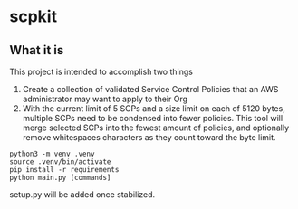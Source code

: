 # scpkit

## What it is

This project is intended to accomplish two things

1. Create a collection of validated Service Control Policies that an AWS administrator may want to apply to their Org
2. With the current limit of 5 SCPs and a size limit on each of 5120 bytes, multiple SCPs need to be condensed into fewer policies. This tool will merge selected SCPs into the fewest amount of policies, and optionally remove whitespaces characters as they count toward the byte limit.


```
python3 -m venv .venv
source .venv/bin/activate
pip install -r requirements
python main.py [commands]
```
setup.py will be added once stabilized.